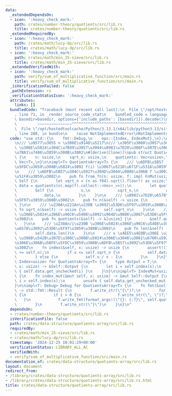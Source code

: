 ```yaml
---
data:
  _extendedDependsOn:
  - icon: ':heavy_check_mark:'
    path: crates/number-theory/quotients/src/lib.rs
    title: crates/number-theory/quotients/src/lib.rs
  _extendedRequiredBy:
  - icon: ':heavy_check_mark:'
    path: crates/math/lucy-dp/src/lib.rs
    title: crates/math/lucy-dp/src/lib.rs
  - icon: ':heavy_check_mark:'
    path: crates/math/min_25-sieve/src/lib.rs
    title: crates/math/min_25-sieve/src/lib.rs
  _extendedVerifiedWith:
  - icon: ':heavy_check_mark:'
    path: verify/sum_of_multiplicative_function/src/main.rs
    title: verify/sum_of_multiplicative_function/src/main.rs
  _isVerificationFailed: false
  _pathExtension: rs
  _verificationStatusIcon: ':heavy_check_mark:'
  attributes:
    links: []
  bundledCode: "Traceback (most recent call last):\n  File \"/opt/hostedtoolcache/Python/3.13.1/x64/lib/python3.13/site-packages/onlinejudge_verify/documentation/build.py\"\
    , line 71, in _render_source_code_stat\n    bundled_code = language.bundle(stat.path,\
    \ basedir=basedir, options={'include_paths': [basedir]}).decode()\n          \
    \         ~~~~~~~~~~~~~~~^^^^^^^^^^^^^^^^^^^^^^^^^^^^^^^^^^^^^^^^^^^^^^^^^^^^^^^^^^^^^^^^^^\n\
    \  File \"/opt/hostedtoolcache/Python/3.13.1/x64/lib/python3.13/site-packages/onlinejudge_verify/languages/rust.py\"\
    , line 288, in bundle\n    raise NotImplementedError\nNotImplementedError\n"
  code: "use std::{\n    fmt::Debug,\n    ops::{Index, IndexMut},\n};\n\nuse quotients::quotients;\n\
    \n/// \u9577\u3055 n \u306E\u914D\u5217\n/// \u305F\u3060\u3057\u3001 \u230An/i\u230B\
    \ \u306E\u5024\u304C\u7B49\u3057\u3044\u8981\u7D20\u306F\u307E\u3068\u3081\u3066\
    \u7BA1\u7406\u3059\u308B\u3002\n#[derive(Clone)]\npub struct QuotientsArray<T>\
    \ {\n    n: usize,\n    sqrt_n: usize,\n    quotients: Vec<usize>,\n    data:\
    \ Vec<T>,\n}\n\nimpl<T> QuotientsArray<T> {\n    /// \u6DFB\u5B57 i \u306B\u5BFE\
    \u5FDC\u3059\u308B\u5024\u3092 f(i) \u3067\u521D\u671F\u5316\u3059\u308B\u3002\
    \n    /// \u6DFB\u5B57\u304C\u5927\u304D\u3044\u9806\u306B f \u3092\u547C\u3073\
    \u51FA\u3059\u3002\n    pub fn from_fn(n: usize, f: impl FnMut(usize) -> T) ->\
    \ Self {\n        let sqrt_n = (n as f64).sqrt().floor() as usize;\n        let\
    \ data = quotients(n).map(f).collect::<Vec<_>>();\n        let quotients = quotients(n).collect::<Vec<_>>();\n\
    \        Self {\n            n,\n            sqrt_n,\n            quotients,\n\
    \            data,\n        }\n    }\n\n    /// \u8981\u7D20\u6570\u3092\u53D6\
    \u5F97\u3059\u308B\u3002\n    pub fn n(&self) -> usize {\n        self.n\n   \
    \ }\n\n    /// \u230A\u221An\u230B \u3092\u53D6\u5F97\u3059\u308B\u3002\n    pub\
    \ fn sqrt_n(&self) -> usize {\n        self.sqrt_n\n    }\n\n    /// \u230An/i\u230B\
    \ \u306E\u5024\u306E\u96C6\u5408\u3092\u964D\u9806\u3067\u53D6\u5F97\u3059\u308B\
    \u3002\n    pub fn quotients(&self) -> &[usize] {\n        &self.quotients\n \
    \   }\n\n    /// \u230An/i\u230B \u306E\u5024\u306E\u96C6\u5408\u306E\u8981\u7D20\
    \u6570\u3092\u53D6\u5F97\u3059\u308B\u3002\n    pub fn len(&self) -> usize {\n\
    \        self.data.len()\n    }\n\n    /// x \u4EE5\u4E0B\u306E \u230An/i\u230B\
    \ \u306B\u542B\u307E\u308C\u308B\u5024\u306E\u3046\u3061\u6700\u5927\u306E\u3082\
    \u306E\u306B\u5BFE\u5FDC\u3059\u308B\u6DFB\u5B57\u3092\u53D6\u5F97\u3059\u308B\
    \u3002\n    fn index(&self, x: usize) -> usize {\n        assert!(1 <= x && x\
    \ <= self.n);\n        if x <= self.sqrt_n {\n            self.data.len() - x\n\
    \        } else {\n            self.n / x - 1\n        }\n    }\n}\n\nimpl<T>\
    \ Index<usize> for QuotientsArray<T> {\n    type Output = T;\n    fn index(&self,\
    \ x: usize) -> &Self::Output {\n        let i = self.index(x);\n        unsafe\
    \ { self.data.get_unchecked(i) }\n    }\n}\n\nimpl<T> IndexMut<usize> for QuotientsArray<T>\
    \ {\n    fn index_mut(&mut self, x: usize) -> &mut Self::Output {\n        let\
    \ i = self.index(x);\n        unsafe { self.data.get_unchecked_mut(i) }\n    }\n\
    }\n\nimpl<T: Debug> Debug for QuotientsArray<T> {\n    fn fmt(&self, f: &mut std::fmt::Formatter<'_>)\
    \ -> std::fmt::Result {\n        f.write_str(\"{\")?;\n        for i in 0..self.data.len()\
    \ {\n            if i > 0 {\n                f.write_str(\", \")?;\n         \
    \   }\n            f.write_fmt(format_args!(\"{}: {:?}\", self.quotients[i], self.data[i]))?;\n\
    \        }\n        f.write_str(\"}\")\n    }\n}\n"
  dependsOn:
  - crates/number-theory/quotients/src/lib.rs
  isVerificationFile: false
  path: crates/data-structure/quotients-array/src/lib.rs
  requiredBy:
  - crates/math/min_25-sieve/src/lib.rs
  - crates/math/lucy-dp/src/lib.rs
  timestamp: '2024-12-25 10:01:29+00:00'
  verificationStatus: LIBRARY_ALL_AC
  verifiedWith:
  - verify/sum_of_multiplicative_function/src/main.rs
documentation_of: crates/data-structure/quotients-array/src/lib.rs
layout: document
redirect_from:
- /library/crates/data-structure/quotients-array/src/lib.rs
- /library/crates/data-structure/quotients-array/src/lib.rs.html
title: crates/data-structure/quotients-array/src/lib.rs
---
```

